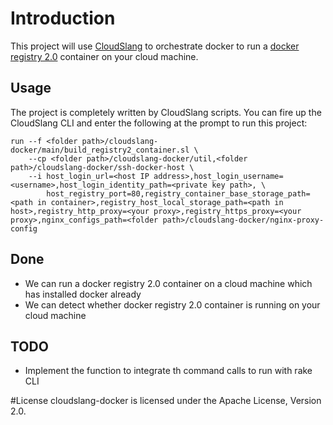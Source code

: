 # Introduction
This project will use [CloudSlang][1] to orchestrate docker to run a [docker registry 2.0][2] container on your cloud machine.

## Usage
The project is completely written by CloudSlang scripts. You can fire up the CloudSlang CLI and enter the following at the prompt to run this project:
```shell
run --f <folder path>/cloudslang-docker/main/build_registry2_container.sl \
    --cp <folder path>/cloudslang-docker/util,<folder path>/cloudslang-docker/ssh-docker-host \
    --i host_login_url=<host IP address>,host_login_username=<username>,host_login_identity_path=<private key path>, \
        host_registry_port=80,registry_container_base_storage_path=<path in container>,registry_host_local_storage_path=<path in host>,registry_http_proxy=<your proxy>,registry_https_proxy=<your proxy>,nginx_configs_path=<folder path>/cloudslang-docker/nginx-proxy-config
```

## Done
* We can run a docker registry 2.0 container on a cloud machine which has installed docker already
* We can detect whether docker registry 2.0 container is running on your cloud machine

## TODO
* Implement the function to integrate th command calls to run with rake CLI

#License
cloudslang-docker is licensed under the Apache License, Version 2.0.

[1]: http://cloudslang.io
[2]: https://github.com/docker/distribution
